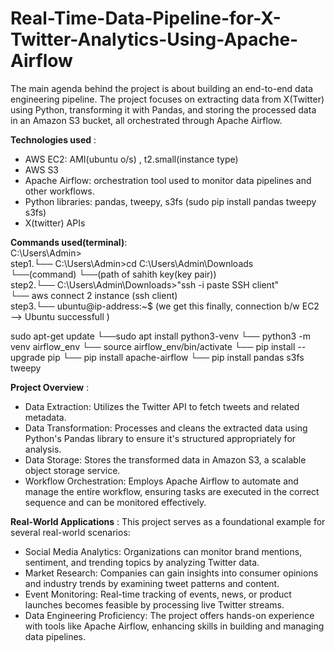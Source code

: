 # Real-Time-Data-Pipeline-for-X-Twitter-Analytics-Using-Apache-Airflow

The main agenda behind the project is about building an end-to-end data engineering pipeline.
The project focuses on extracting data from X(Twitter) using Python, transforming it with Pandas, and storing the processed data in an Amazon S3 bucket, all orchestrated through Apache Airflow.

**Technologies used** :
- AWS EC2: AMI(ubuntu o/s) , t2.small(instance type)
- AWS S3 
- Apache Airflow: orchestration tool used to monitor data pipelines and other workflows.
- Python libraries: pandas, tweepy, s3fs (sudo pip install pandas tweepy s3fs)
- X(twitter) APIs

**Commands used(terminal)**:                                                                                                                                                                                                                                                                                                            
C:\Users\Admin>                                                                                                                                                     
     step1.└── C:\Users\Admin>cd C:\Users\Admin\Downloads                                                                                                           
                              └──(command) └──(path of sahith key(key pair))                                                                                                                                                                                                                                           
         step2.└── C:\Users\Admin\Downloads>"ssh -i paste SSH client"                                                                                        
                                              └── aws connect 2 instance (ssh client)                                                                                                                                                                                                                           
             step3.└── ubuntu@ip-address:~$   (we get this finally, connection b/w EC2 --> Ubuntu successfull )   

sudo apt-get update
 └──sudo apt install python3-venv
  └── python3 -m venv airflow_env
    └── source airflow_env/bin/activate
      └── pip install --upgrade pip
        └── pip install apache-airflow
          └── pip install pandas s3fs tweepy

**Project Overview** : 
- Data Extraction: Utilizes the Twitter API to fetch tweets and related metadata.
- Data Transformation: Processes and cleans the extracted data using Python's Pandas library to ensure it's structured appropriately for analysis.
- Data Storage: Stores the transformed data in Amazon S3, a scalable object storage service.
- Workflow Orchestration: Employs Apache Airflow to automate and manage the entire workflow, ensuring tasks are executed in the correct sequence and can be monitored effectively.

**Real-World Applications** :
This project serves as a foundational example for several real-world scenarios:                                                                                                                                      
- Social Media Analytics: Organizations can monitor brand mentions, sentiment, and trending topics by analyzing Twitter data.
- Market Research: Companies can gain insights into consumer opinions and industry trends by examining tweet patterns and content.
- Event Monitoring: Real-time tracking of events, news, or product launches becomes feasible by processing live Twitter streams.
- Data Engineering Proficiency: The project offers hands-on experience with tools like Apache Airflow, enhancing skills in building and managing data pipelines.
